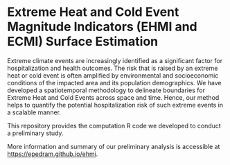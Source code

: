 # Extreme Heat and Cold Event Magnitude Indicators (EHMI and ECMI) Surface Estimation

Extreme climate events are increasingly identified as a significant factor for hospitalization and health outcomes. The risk that is raised by an extreme heat or cold event is often amplified by environmental and socioeconomic conditions of the impacted area and its population demographics. We have developed a spatiotemporal methodology to delineate boundaries for Extreme Heat and Cold Events across space and time. Hence, our method helps to quantify the potential hospitalization risk of such extreme events in a scalable manner.

This repository provides the computation R code we developed to conduct a preliminary study.

More information and summary of our preliminary analysis is accessible at https://epedram.github.io/ehmi.
